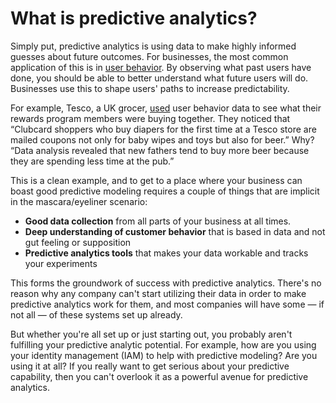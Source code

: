 # What is predictive analytics?

Simply put, predictive analytics is using data to make highly informed guesses about future outcomes. For businesses, the most common application of this is in [user behavior](https://amplitude.com/blog/2016/06/14/10-steps-behavioral-analytics/). By observing what past users have done, you should be able to better understand what future users will do. Businesses use this to shape users' paths to increase predictability. 

For example, Tesco, a UK grocer, [used](https://hbr.org/2011/12/know-what-your-customers-want-before-they-do) user behavior data to see what their rewards program members were buying together. They noticed that “Clubcard shoppers who buy diapers for the first time at a Tesco store are mailed coupons not only for baby wipes and toys but also for beer.” Why? “Data analysis revealed that new fathers tend to buy more beer because they are spending less time at the pub.”

This is a clean example, and to get to a place where your business can boast good predictive modeling requires a couple of things that are implicit in the mascara/eyeliner scenario:

- **Good data collection** from all parts of your business at all times.
- **Deep understanding of customer behavior** that is based in data and not gut feeling or supposition
- **Predictive analytics tools** that makes your data workable and tracks your experiments

This forms the groundwork of success with predictive analytics. There's no reason why any company can't start utilizing their data in order to make predictive analytics work for them, and most companies will have some — if not all — of these systems set up already. 

But whether you're all set up or just starting out, you probably aren't fulfilling your predictive analytic potential. For example, how are you using your identity management (IAM) to help with predictive modeling? Are you using it at all? If you really want to get serious about your predictive capability, then you can't overlook it as a powerful avenue for predictive analytics.